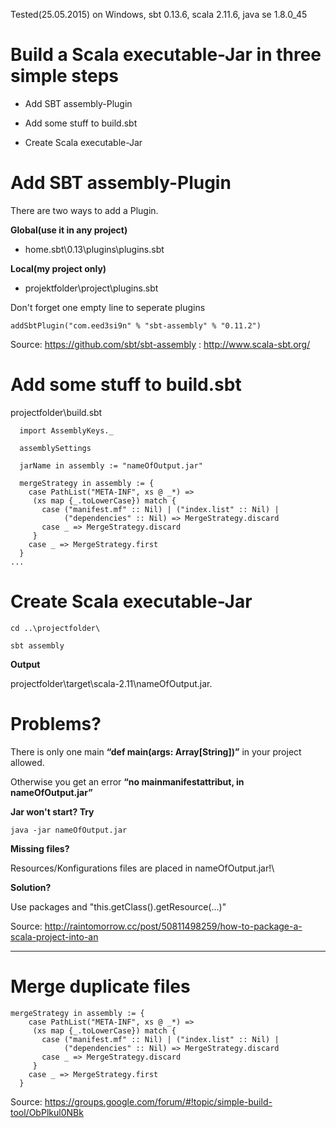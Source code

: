 Tested(25.05.2015) on Windows, sbt 0.13.6, scala 2.11.6, java se 1.8.0_45

# **Build a Scala executable-Jar in three simple steps**

- Add SBT assembly-Plugin

- Add some stuff to build.sbt

- Create Scala executable-Jar

# **Add SBT assembly-Plugin**

There are two ways to add a Plugin.

**Global(use it in any project)**

- home\.sbt\0.13\plugins\plugins.sbt

**Local(my project only)**

- projektfolder\project\plugins.sbt

Don't forget one empty line to seperate plugins

```
addSbtPlugin("com.eed3si9n" % "sbt-assembly" % "0.11.2")
```

Source: https://github.com/sbt/sbt-assembly :  http://www.scala-sbt.org/

# **Add some stuff to build.sbt**

projectfolder\build.sbt

```
  import AssemblyKeys._
 
  assemblySettings
 
  jarName in assembly := "nameOfOutput.jar"
 
  mergeStrategy in assembly := {
    case PathList("META-INF", xs @ _*) =>
     (xs map {_.toLowerCase}) match {
       case ("manifest.mf" :: Nil) | ("index.list" :: Nil) |
            ("dependencies" :: Nil) => MergeStrategy.discard
       case _ => MergeStrategy.discard
     }
    case _ => MergeStrategy.first
  }
...
```

# **Create Scala executable-Jar**

```
cd ..\projectfolder\

sbt assembly
```
**Output**

projectfolder\target\scala-2.11\nameOfOutput.jar.

# **Problems?**

There is only one main **“def main(args: Array[String])”** in your project allowed. 

Otherwise you get an error **“no mainmanifestattribut, in nameOfOutput.jar”**

**Jar won't start? Try**
```
java -jar nameOfOutput.jar
```
**Missing files?**

Resources/Konfigurations files are placed in nameOfOutput.jar!\

**Solution?**

Use packages and "this.getClass().getResource(...)"


Source: http://raintomorrow.cc/post/50811498259/how-to-package-a-scala-project-into-an

---

# **Merge duplicate files**
```
mergeStrategy in assembly := {
    case PathList("META-INF", xs @ _*) =>
     (xs map {_.toLowerCase}) match {
       case ("manifest.mf" :: Nil) | ("index.list" :: Nil) |
            ("dependencies" :: Nil) => MergeStrategy.discard
       case _ => MergeStrategy.discard
     }
    case _ => MergeStrategy.first
  }
```
Source: https://groups.google.com/forum/#!topic/simple-build-tool/ObPlkul0NBk
